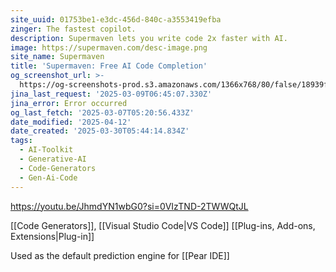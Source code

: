 ```yaml
---
site_uuid: 01753be1-e3dc-456d-840c-a3553419efba
zinger: The fastest copilot.
description: Supermaven lets you write code 2x faster with AI.
image: https://supermaven.com/desc-image.png
site_name: Supermaven
title: 'Supermaven: Free AI Code Completion'
og_screenshot_url: >-
  https://og-screenshots-prod.s3.amazonaws.com/1366x768/80/false/18939fee98ccece950d17432e23e45a111aac81724518a46d1d6e2b5cb161f08.jpeg
jina_last_request: '2025-03-09T06:45:07.330Z'
jina_error: Error occurred
og_last_fetch: '2025-03-07T05:20:56.433Z'
date_modified: '2025-04-12'
date_created: '2025-03-30T05:44:14.834Z'
tags:
  - AI-Toolkit
  - Generative-AI
  - Code-Generators
  - Gen-Ai-Code
---
```




































https://youtu.be/JhmdYN1wbG0?si=0VIzTND-2TWWQtJL

[[Code Generators]], [[Visual Studio Code|VS Code]] [[Plug-ins,  Add-ons,  Extensions|Plug-in]]

Used as the default prediction engine for [[Pear IDE]]
